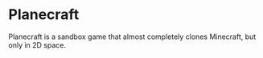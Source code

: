 # Planecraft

Planecraft is a sandbox game that almost completely clones Minecraft, but only in 2D space.
